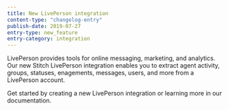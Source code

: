 ```yaml
---
title: New LivePerson integration
content-type: "changelog-entry"
publish-date: 2019-07-27
entry-type: new_feature
entry-category: integration
---
```


LivePerson provides tools for online messaging, marketing, and analytics. Our new Stitch LivePerson integration enables you to extract agent activity, groups, statuses, enagements, messages, users, and more from a LivePerson account.

Get started by creating a new LivePerson integration or learning more in our documentation.